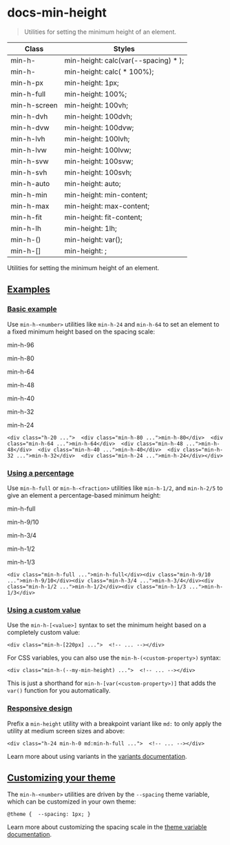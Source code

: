 # docs-min-height

> Utilities for setting the minimum height of an element.

| Class                     | Styles                                       |
| ------------------------- | -------------------------------------------- |
| min-h-<number>            | min-height: calc(var(--spacing) * <number>); |
| min-h-<fraction>          | min-height: calc(<fraction> * 100%);         |
| min-h-px                  | min-height: 1px;                             |
| min-h-full                | min-height: 100%;                            |
| min-h-screen              | min-height: 100vh;                           |
| min-h-dvh                 | min-height: 100dvh;                          |
| min-h-dvw                 | min-height: 100dvw;                          |
| min-h-lvh                 | min-height: 100lvh;                          |
| min-h-lvw                 | min-height: 100lvw;                          |
| min-h-svw                 | min-height: 100svw;                          |
| min-h-svh                 | min-height: 100svh;                          |
| min-h-auto                | min-height: auto;                            |
| min-h-min                 | min-height: min-content;                     |
| min-h-max                 | min-height: max-content;                     |
| min-h-fit                 | min-height: fit-content;                     |
| min-h-lh                  | min-height: 1lh;                             |
| min-h-(<custom-property>) | min-height: var(<custom-property>);          |
| min-h-[<value>]           | min-height: <value>;                         |

Utilities for setting the minimum height of an element.

## [Examples](#examples)

### [Basic example](#basic-example)

Use `min-h-<number>` utilities like `min-h-24` and `min-h-64` to set an element to a fixed minimum height based on the spacing scale:

min-h-96

min-h-80

min-h-64

min-h-48

min-h-40

min-h-32

min-h-24

    <div class="h-20 ...">  <div class="min-h-80 ...">min-h-80</div>  <div class="min-h-64 ...">min-h-64</div>  <div class="min-h-48 ...">min-h-48</div>  <div class="min-h-40 ...">min-h-40</div>  <div class="min-h-32 ...">min-h-32</div>  <div class="min-h-24 ...">min-h-24</div></div>

### [Using a percentage](#using-a-percentage)

Use `min-h-full` or `min-h-<fraction>` utilities like `min-h-1/2`, and `min-h-2/5` to give an element a percentage-based minimum height:

min-h-full

min-h-9/10

min-h-3/4

min-h-1/2

min-h-1/3

    <div class="min-h-full ...">min-h-full</div><div class="min-h-9/10 ...">min-h-9/10</div><div class="min-h-3/4 ...">min-h-3/4</div><div class="min-h-1/2 ...">min-h-1/2</div><div class="min-h-1/3 ...">min-h-1/3</div>

### [Using a custom value](#using-a-custom-value)

Use the `min-h-[<value>]` syntax to set the minimum height based on a completely custom value:

    <div class="min-h-[220px] ...">  <!-- ... --></div>

For CSS variables, you can also use the `min-h-(<custom-property>)` syntax:

    <div class="min-h-(--my-min-height) ...">  <!-- ... --></div>

This is just a shorthand for `min-h-[var(<custom-property>)]` that adds the `var()` function for you automatically.

### [Responsive design](#responsive-design)

Prefix a `min-height` utility with a breakpoint variant like `md:` to only apply the utility at medium screen sizes and above:

    <div class="h-24 min-h-0 md:min-h-full ...">  <!-- ... --></div>

Learn more about using variants in the [variants documentation](/docs/hover-focus-and-other-states).

## [Customizing your theme](#customizing-your-theme)

The `min-h-<number>` utilities are driven by the `--spacing` theme variable, which can be customized in your own theme:

    @theme {  --spacing: 1px; }

Learn more about customizing the spacing scale in the [theme variable documentation](/docs/theme).
